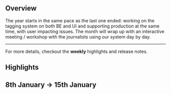 ## Overview

The year starts in the same pace as the last one ended: working on the tagging system on both BE and UI and supporting production at the same time, with user impacting issues. The month will wrap up with an interactive meeting / workshop with the journalists using our system day by day.


***

For more details, checkout the **weekly** highlights and release notes.

## Highlights
**8th January -> 15th January** 
- 
